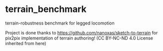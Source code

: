 # terrain_benchmark
terrain-robustness benchmark for legged locomotion

Project is done thanks to https://github.com/nanoxas/sketch-to-terrain for pix2pix implementation of terrain authoring!
(CC BY-NC-ND 4.0 License inherited from here)
